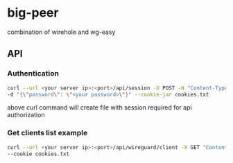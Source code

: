 # big-peer
combination of wirehole and wg-easy

## API
### Authentication
```bash
curl --url <your server ip>:<port>/api/session -X POST -H "Content-Type: application/json" \
-d "{\"password\": \"<your password>\"}" --cookie-jar cookies.txt
```
above curl command will create file with session required for api authorization

### Get clients list example
```bash
curl --url <your server ip>:<port>/api/wireguard/client -X GET "Content-Type: application/json"
--cookie cookies.txt
```
